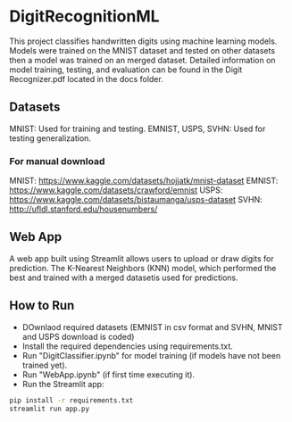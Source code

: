 # DigitRecognitionML
This project classifies handwritten digits using machine learning models. Models were trained on the MNIST dataset and tested on other datasets then a model was trained on an merged dataset. Detailed information on model training, testing, and evaluation can be found in the Digit Recognizer.pdf located in the docs folder.

## Datasets
MNIST: Used for training and testing.
EMNIST, USPS, SVHN: Used for testing generalization.

### For manual download
MNIST: https://www.kaggle.com/datasets/hojjatk/mnist-dataset
EMNIST: https://www.kaggle.com/datasets/crawford/emnist
USPS: https://www.kaggle.com/datasets/bistaumanga/usps-dataset
SVHN: http://ufldl.stanford.edu/housenumbers/



## Web App
A web app built using Streamlit allows users to upload or draw digits for prediction. The K-Nearest Neighbors (KNN) model, which performed the best and trained with a merged datasetis used for predictions.

## How to Run
- DOwnlaod required datasets (EMNIST in csv format and SVHN, MNIST and USPS download is coded)
- Install the required dependencies using requirements.txt.
- Run "DigitClassifier.ipynb" for model training (if models have not been trained yet).
- Run "WebApp.ipynb" (if first time executing it).
- Run the Streamlit app:

```bash
pip install -r requirements.txt
streamlit run app.py
```
